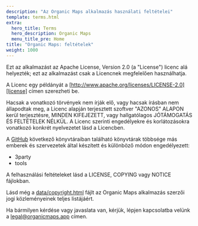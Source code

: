 ```yaml
---
description: "Az Organic Maps alkalmazás használati feltételei"
template: terms.html
extra:
  hero_title: Terms
  hero_description: Organic Maps 
  menu_title_pre: Home
title: "Organic Maps: feltételek"
weight: 1000
---
```


Ezt az alkalmazást az Apache License, Version 2.0 (a "License") licenc alá
helyezték; ezt az alkalmazást csak a Licencnek megfelelően használhatja.

A Licenc egy példányát a
[http://www.apache.org/licenses/LICENSE-2.0][license] címen szerezheti be.

Hacsak a vonatkozó törvények nem írják elő, vagy hacsak írásban nem
állapodtak meg, a Licenc alapján terjesztett szoftver "AZONOS" ALAPON kerül
terjesztésre, MINDEN KIFEJEZETT, vagy hallgatólagos JÓTÁMOGATÁS ÉS
FELTÉTELEK NÉLKÜL. A Licenc szerinti engedélyekre és korlátozásokra
vonatkozó konkrét nyelvezetet lásd a Licencben.

A [GitHub][github] következő könyvtáraiban található könyvtárak többsége más
emberek és szervezetek által készített és különböző módon engedélyezett:

- 3party
- tools

A felhasználási feltételeket lásd a LICENSE, COPYING vagy NOTICE fájlokban.

Lásd még a [data/copyright.html][copyright] fájlt az Organic Maps alkalmazás
szerzői jogi közleményeinek teljes listájáért.

Ha bármilyen kérdése vagy javaslata van, kérjük, lépjen kapcsolatba velünk a
[legal@organicmaps.app](mailto:legal@organicmaps.app) címen.

[github]: https://github.com/organicmaps/organicmaps
[license]: http://www.apache.org/licenses/LICENSE-2.0
[copyright]: https://htmlpreview.github.io/?https://github.com/organicmaps/organicmaps/master/data/copyright.html
